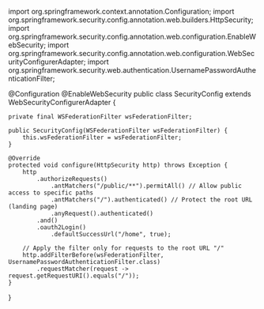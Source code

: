import org.springframework.context.annotation.Configuration;
import org.springframework.security.config.annotation.web.builders.HttpSecurity;
import org.springframework.security.config.annotation.web.configuration.EnableWebSecurity;
import org.springframework.security.config.annotation.web.configuration.WebSecurityConfigurerAdapter;
import org.springframework.security.web.authentication.UsernamePasswordAuthenticationFilter;

@Configuration
@EnableWebSecurity
public class SecurityConfig extends WebSecurityConfigurerAdapter {

    private final WSFederationFilter wsFederationFilter;

    public SecurityConfig(WSFederationFilter wsFederationFilter) {
        this.wsFederationFilter = wsFederationFilter;
    }

    @Override
    protected void configure(HttpSecurity http) throws Exception {
        http
            .authorizeRequests()
                .antMatchers("/public/**").permitAll() // Allow public access to specific paths
                .antMatchers("/").authenticated() // Protect the root URL (landing page)
                .anyRequest().authenticated()
            .and()
            .oauth2Login()
                .defaultSuccessUrl("/home", true);

        // Apply the filter only for requests to the root URL "/"
        http.addFilterBefore(wsFederationFilter, UsernamePasswordAuthenticationFilter.class)
            .requestMatcher(request -> request.getRequestURI().equals("/"));
    }
}